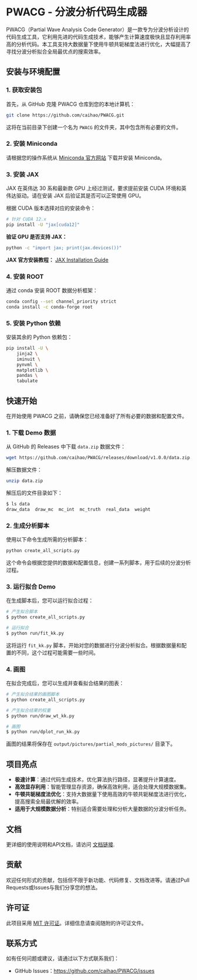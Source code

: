 # PWACG - 分波分析代码生成器

PWACG（Partial Wave Analysis Code Generator）是一款专为分波分析设计的代码生成工具，它利用先进的代码生成技术，能够产生计算速度极快且显存利用率高的分析代码。本工具支持大数据量下使用牛顿共轭梯度法进行优化，大幅提高了寻找分波分析拟合全局最优点的搜索效率。


## 安装与环境配置

### 1. 获取安装包
首先，从 GitHub 克隆 PWACG 仓库到您的本地计算机：

```bash
git clone https://github.com/caihao/PWACG.git
```

这将在当前目录下创建一个名为 `PWACG` 的文件夹，其中包含所有必要的文件。

### 2. 安装 Miniconda
请根据您的操作系统从 [Miniconda 官方网站](https://www.anaconda.com/docs/getting-started/miniconda/main) 下载并安装 Miniconda。

### 3. 安装 JAX
JAX 在英伟达 30 系和最新款 GPU 上经过测试，要求提前安装 CUDA 环境和英伟达驱动。请在安装 JAX 后验证其是否可以正常使用 GPU。

根据 CUDA 版本选择对应的安装命令：

```bash
# 针对 CUDA 12.x
pip install -U "jax[cuda12]"
```

**验证 GPU 是否支持 JAX：**

```bash
python -c "import jax; print(jax.devices())"
```

**JAX 官方安装教程：** [JAX Installation Guide](https://github.com/jax-ml/jax?tab=readme-ov-file#installation)

### 4. 安装 ROOT
通过 conda 安装 ROOT 数据分析框架：

```bash
conda config --set channel_priority strict
conda install -c conda-forge root
```

### 5. 安装 Python 依赖
安装其余的 Python 依赖包：

```bash
pip install -U \
    jinja2 \
    iminuit \
    pynvml \
    matplotlib \
    pandas \
    tabulate
```

## 快速开始

在开始使用 PWACG 之前，请确保您已经准备好了所有必要的数据和配置文件。

### 1. 下载 Demo 数据

从 GitHub 的 Releases 中下载 `data.zip` 数据文件：

```bash
wget https://github.com/caihao/PWACG/releases/download/v1.0.0/data.zip
```

解压数据文件：

```bash
unzip data.zip
```

解压后的文件目录如下：

```bash
$ ls data
draw_data  draw_mc  mc_int  mc_truth  real_data  weight
```

### 2. 生成分析脚本

使用以下命令生成所需的分析脚本：

```bash
python create_all_scripts.py
```

这个命令会根据您提供的数据和配置信息，创建一系列脚本，用于后续的分波分析过程。

### 3. 运行拟合 Demo

在生成脚本后，您可以运行拟合过程：

```bash
# 产生拟合脚本
$ python create_all_scripts.py

# 运行拟合
$ python run/fit_kk.py
```

这将运行 `fit_kk.py` 脚本，开始对您的数据进行分波分析拟合。根据数据量和配置的不同，这个过程可能需要一些时间。

### 4. 画图

在拟合完成后，您可以生成并查看拟合结果的图表：

```bash
# 产生拟合结果的画图脚本
$ python create_all_scripts.py

# 产生拟合结果的权重
$ python run/draw_wt_kk.py

# 画图
$ python run/dplot_run_kk.py
```

画图的结果将保存在 `output/pictures/partial_mods_pictures/` 目录下。


## 项目亮点

- **极速计算**：通过代码生成技术，优化算法执行路径，显著提升计算速度。
- **高效显存利用**：智能管理显存资源，确保高效利用，适合处理大规模数据集。
- **牛顿共轭梯度法优化**：支持大数据量下使用高效的牛顿共轭梯度法进行优化，提高搜索全局最优解的效率。
- **适用于大规模数据分析**：特别适合需要处理和分析大量数据的分波分析任务。

## 文档

更详细的使用说明和API文档，请访问 [文档链接](Tutorial_CN.md).

## 贡献

欢迎任何形式的贡献，包括但不限于新功能、代码修复、文档改进等。请通过Pull Requests或Issues与我们分享您的想法。

## 许可证

此项目采用 [MIT 许可证](LICENSE)。详细信息请查阅随附的许可证文件。

## 联系方式

如有任何问题或建议，请通过以下方式联系我们：

- GitHub Issues：https://github.com/caihao/PWACG/issues
